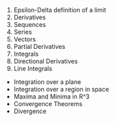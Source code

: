 1. Epsilon-Delta definition of a limit
2. Derivatives
3. Sequences
4. Series
5. Vectors
6. Partial Derivatives
7. Integrals
8. Directional Derivatives
9. Line Integrals
  * Integration over a plane
  * Integration over a region in space
  * Maxima and Minima in R^3
  * Convergence Theorems
  * Divergence
